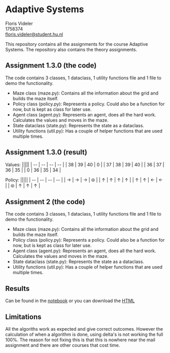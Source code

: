 # Adaptive Systems
Floris Videler<br>
1758374<br>
floris.videler@student.hu.nl

This repository contains all the assignments for the course Adaptive Systems. The repository also contains the theory assignments.

## Assignment 1.3.0 (the code)
The code contains 3 classes, 1 dataclass, 1 utility functions file and 1 file to demo the functionality.

- Maze class (maze.py): Contains all the information about the grid and builds the maze itself.
- Policy class (policy.py): Represents a policy. Could also be a function for now, but is kept as class for later use.
- Agent class (agent.py): Represents an agent, does all the hard work. Calculates the values and moves in the maze.
- State dataclass (state.py): Represents the state as a dataclass.
- Utility functions (util.py): Has a couple of helper functions that are used multiple times.

## Assignment 1.3.0 (result)
Values:
|||||
| -- | -- | -- | -- |
| 38 | 39 | 40 | 0 |
| 37 | 38 | 39 | 40 |
| 36 | 37 | 36 | 35 |
| 0 | 36 | 35 | 34 |

Policy:
|||||
| -- | -- | -- | -- |
| → | → | → | ⦾ |
| ↑ | ↑ | ↑ | ↑ |
| ↑ | ↑ | ← | ← |
| ⦾ | ↑ | ↑ | ↑ |


## Assignment 2 (the code)
The code contains 3 classes, 1 dataclass, 1 utility functions file and 1 file to demo the functionality.

- Maze class (maze.py): Contains all the information about the grid and builds the maze itself.
- Policy class (policy.py): Represents a policy. Could also be a function for now, but is kept as class for later use.
- Agent class (agent.py): Represents an agent, does all the hard work. Calculates the values and moves in the maze.
- State dataclass (state.py): Represents the state as a dataclass.
- Utility functions (util.py): Has a couple of helper functions that are used multiple times.

## Results
Can be found in the [notebook](https://github.com/FlorisVideler/Adaptive-Systems/blob/main/code/demo.ipynb) or you can download the [HTML](https://github.com/FlorisVideler/Adaptive-Systems/blob/main/code/demo.html)

## Limitations
All the algoriths work as expected and give correct outcomes. However the calculation of when a algorithm is done, using delta's is not working the full 100%. The reason for not fixing this is that this is nowhere near the mail assignment and there are other courses that cost time.